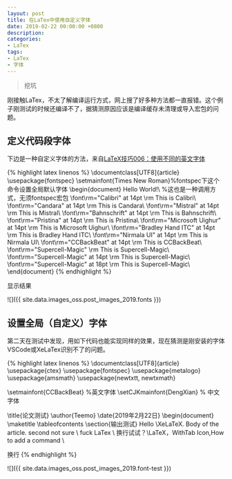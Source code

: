 ```yaml
---
layout: post
title: 在LaTex中使用自定义字体
date: 2019-02-22 00:00:00 +0800
description: 
categories:
- LaTex
tags: 
- LaTex
- 字体 
---
```


<blockquote class="blockquote-center">
    挖坑
</blockquote>

刚接触LaTex，不太了解编译运行方式，网上搜了好多种方法都一直报错。这个例子刚测试的时候还编译不了，据猜测原因应该是编译缓存未清理或导入宏包的问题。

## 定义代码段字体

下边是一种自定义字体的方法，来自[LaTeX技巧006：使用不同的英文字体](https://blog.csdn.net/ProgramChangesWorld/article/details/51502730)

{% highlight latex linenos %}
\documentclass[UTF8]{article}
\usepackage{fontspec}
\setmainfont{Times New Roman}%fontspec下这个命令设置全局默认字体
\begin{document}
Hello World!\\
%这也是一种调用方式，无须fontspec宏包
\font\rm="Calibri" at 14pt \rm This is Calibri\\
\font\rm="Candara" at 14pt \rm This is Candara\\
\font\rm="Mistral" at 14pt \rm This is Mistral\\
\font\rm="Bahnschrift" at 14pt \rm This is Bahnschrift\\
\font\rm="Pristina" at 14pt \rm This is Pristina\\
\font\rm="Microsoft Uighur" at 14pt \rm This is Microsoft Uighur\\
\font\rm="Bradley Hand ITC" at 14pt \rm This is Bradley Hand ITC\\
\font\rm="Nirmala UI" at 14pt \rm This is Nirmala UI\\
\font\rm="CCBackBeat" at 14pt \rm This is CCBackBeat\\
\font\rm="Supercell-Magic" \rm This is Supercell-Magic\\
\font\rm="Supercell-Magic" at 14pt \rm This is Supercell-Magic\\
\font\rm="Supercell-Magic" at 18pt \rm This is Supercell-Magic\\
\end{document}
{% endhighlight %}

显示结果

![]({{ site.data.images_oss.post_images_2019.fonts }}) 

## 设置全局（自定义）字体

第二天在测试中发现，用如下代码也能实现同样的效果，现在猜测是刚安装的字体VSCode或XeLaTex识别不了的问题。

{% highlight latex linenos %}
\documentclass[UTF8]{article}
\usepackage{ctex}
\usepackage{fontspec}
\usepackage{metalogo}
\usepackage{amsmath}
\usepackage{newtxtt, newtxmath}

\setmainfont{CCBackBeat} %英文字体
\setCJKmainfont{DengXian} % 中文字体

\title{论文测试}
\author{Teemo}
\date{2019年2月22日}
\begin{document}
\maketitle
\tableofcontents
\section{输出测试}
 Hello \XeLaTeX.
 Body of the article.
 second not sure \\
 fuck LaTex \\
 换行试试？\LaTeX，WithTab Icon,How to add a command \\

 换行
{% endhighlight %}

![]({{ site.data.images_oss.post_images_2019.font-test }})
